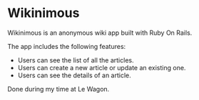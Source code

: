 # Wikinimous

Wikinimous is an anonymous wiki app built with Ruby On Rails.

The app includes the following features:

- Users can see the list of all the articles.
- Users can create a new article or update an existing one.
- Users can see the details of an article.

Done during my time at Le Wagon.
